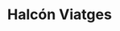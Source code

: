 ---
title: "Halcón Viatges"
url: /sant-andreu-de-la-barca/halcon-viatges/
shop: agencia de viajes
---